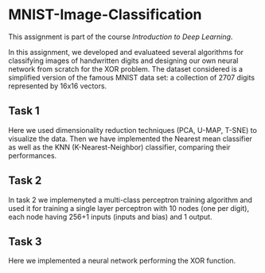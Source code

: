 # MNIST-Image-Classification
This assignment is part of the course *Introduction to Deep Learning*.

In this assignment, we developed and evaluateed several algorithms for classifying images of handwritten digits and designing our own neural network from scratch for the XOR problem. The dataset considered is a simplified version of the famous MNIST data set: a collection of 2707 digits represented by 16x16 vectors.

## Task 1
Here we used dimensionality reduction techniques (PCA, U-MAP, T-SNE) to visualize the data. Then we have implemented the Nearest mean classifier as well as the KNN (K-Nearest-Neighbor) classifier, comparing their performances.

## Task 2
In task 2 we implemenyted a multi-class perceptron training algorithm and used it for training a single layer perceptron with 10 nodes (one per digit), each node having 256+1 inputs (inputs and bias) and 1 output.

## Task 3
Here we implemented a neural network performing the XOR function.